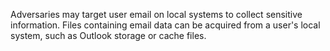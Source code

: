 Adversaries may target user email on local systems to collect sensitive information. Files containing email data can be acquired from a user's local system, such as Outlook storage or cache files.
